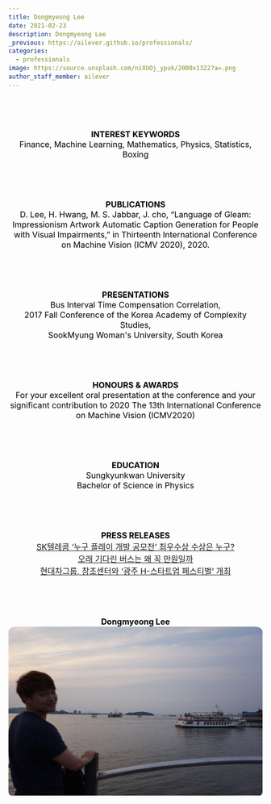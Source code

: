 ```yaml
---
title: Dongmyeong Lee
date: 2021-02-23
description: Dongmyeong Lee
_previous: https://ailever.github.io/professionals/
categories:
  - professionals
image: https://source.unsplash.com/niXUOj_ypuk/2000x1322?a=.png
author_staff_member: ailever
---
```



<br><br><br>
<div align="center" style="font-size:medium;font-weight:bold;color:black;background-color:unset;">INTEREST KEYWORDS</div>
<div align="center" style="font-size:medium;font-weight:normal;color:black;background-color:unset;">
  Finance, Machine Learning, Mathematics, Physics, Statistics, Boxing<br>
</div>

<br><br><br>
<div align="center" style="font-size:medium;font-weight:bold;color:black;background-color:unset;">PUBLICATIONS</div>
<div align="center" style="font-size:medium;font-weight:normal;color:black;background-color:unset;">
  D. Lee, H. Hwang, M. S. Jabbar, J. cho, “Language of Gleam: Impressionism Artwork Automatic Caption Generation for People with Visual Impairments,” in Thirteenth International Conference on Machine Vision (ICMV 2020), 2020.<br>
</div>

<br><br><br>
<div align="center" style="font-size:medium;font-weight:bold;color:black;background-color:unset;">PRESENTATIONS</div>
<div align="center" style="font-size:medium;font-weight:normal;color:black;background-color:unset;">
  Bus Interval Time Compensation Correlation,<br>
  2017 Fall Conference of the Korea Academy of Complexity Studies,<br>
  SookMyung Woman's University, South Korea<br>
</div>

<br><br><br>
<div align="center" style="font-size:medium;font-weight:bold;color:black;background-color:unset;">HONOURS & AWARDS</div>
<div align="center" style="font-size:medium;font-weight:normal;color:black;background-color:unset;">
  For your excellent oral presentation at the conference and your significant contribution to 2020 The 13th International Conference on Machine Vision (ICMV2020)<br>
</div>

<br><br><br>
<div align="center" style="font-size:medium;font-weight:bold;color:black;background-color:unset;">EDUCATION</div>
<div align="center" style="font-size:medium;font-weight:normal;color:black;background-color:unset;">
  Sungkyunkwan University<br>
  Bachelor of Science in Physics<br>
</div>

<br><br><br>
<div align="center" style="font-size:medium;font-weight:bold;color:black;background-color:unset;">PRESS RELEASES</div>
<div align="center" style="font-size:medium;font-weight:normal;color:black;background-color:unset;">
  <a href="https://biz.chosun.com/site/data/html_dir/2019/04/26/2019042600744.html" target="_blank">SK텔레콤 ‘누구 플레이 개발 공모전’ 최우수상 수상은 누구?</a><br>
  <a href="http://www.hani.co.kr/arti/culture/book/859041.html">오래 기다린 버스는 왜 꼭 만원일까</a><br>
  <a href="https://www.nocutnews.co.kr/news/4415920" target="_blank">현대차그룹, 창조센터와 ‘광주 H-스타트업 페스티벌’ 개최</a><br>
</div>

<br><br><br>
<div align="center" style="font-size:medium;font-weight:bold;color:black;background-color:unset;">Dongmyeong Lee</div>
<div align="center" style="border-radius:3%;overflow:hidden;">
  <img src="https://github.com/ailever/ailever.github.io/raw/master/images/profiles/dongmyeong.jpg">
</div>

<br><br><br>
